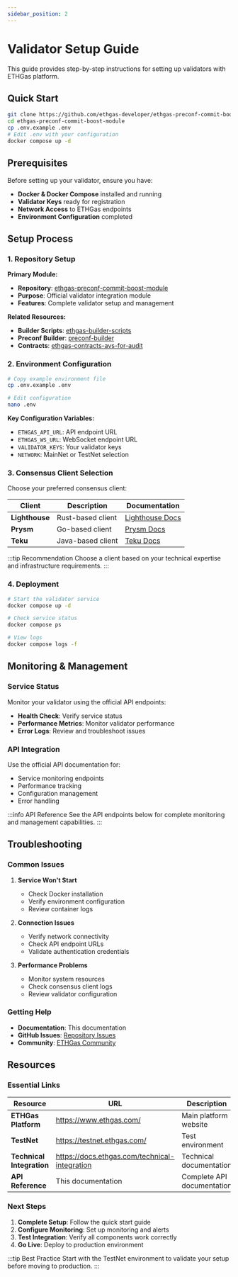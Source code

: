 ```yaml
---
sidebar_position: 2
---
```


# Validator Setup Guide

This guide provides step-by-step instructions for setting up validators with ETHGas platform.

## Quick Start

```bash
git clone https://github.com/ethgas-developer/ethgas-preconf-commit-boost-module
cd ethgas-preconf-commit-boost-module
cp .env.example .env
# Edit .env with your configuration
docker compose up -d
```

## Prerequisites

Before setting up your validator, ensure you have:

- **Docker & Docker Compose** installed and running
- **Validator Keys** ready for registration
- **Network Access** to ETHGas endpoints
- **Environment Configuration** completed

## Setup Process

### 1. Repository Setup

**Primary Module:**
- **Repository**: [ethgas-preconf-commit-boost-module](https://github.com/ethgas-developer/ethgas-preconf-commit-boost-module)
- **Purpose**: Official validator integration module
- **Features**: Complete validator setup and management

**Related Resources:**
- **Builder Scripts**: [ethgas-builder-scripts](https://github.com/ethgas-developer/ethgas-builder-scripts)
- **Preconf Builder**: [preconf-builder](https://github.com/ethgas-developer/preconf-builder)
- **Contracts**: [ethgas-contracts-avs-for-audit](https://github.com/ethgas-developer/ethgas-contracts-avs-for-audit)

### 2. Environment Configuration

```bash
# Copy example environment file
cp .env.example .env

# Edit configuration
nano .env
```

**Key Configuration Variables:**
- `ETHGAS_API_URL`: API endpoint URL
- `ETHGAS_WS_URL`: WebSocket endpoint URL
- `VALIDATOR_KEYS`: Your validator keys
- `NETWORK`: MainNet or TestNet selection

### 3. Consensus Client Selection

Choose your preferred consensus client:

| Client | Description | Documentation |
|--------|-------------|---------------|
| **Lighthouse** | Rust-based client | [Lighthouse Docs](https://lighthouse-book.sigmaprime.io/) |
| **Prysm** | Go-based client | [Prysm Docs](https://docs.prylabs.network/) |
| **Teku** | Java-based client | [Teku Docs](https://docs.teku.consensys.net/) |

:::tip Recommendation
Choose a client based on your technical expertise and infrastructure requirements.
:::

### 4. Deployment

```bash
# Start the validator service
docker compose up -d

# Check service status
docker compose ps

# View logs
docker compose logs -f
```

## Monitoring & Management

### Service Status

Monitor your validator using the official API endpoints:

- **Health Check**: Verify service status
- **Performance Metrics**: Monitor validator performance
- **Error Logs**: Review and troubleshoot issues

### API Integration

Use the official API documentation for:
- Service monitoring endpoints
- Performance tracking
- Configuration management
- Error handling

:::info API Reference
See the API endpoints below for complete monitoring and management capabilities.
:::

## Troubleshooting

### Common Issues

1. **Service Won't Start**
   - Check Docker installation
   - Verify environment configuration
   - Review container logs

2. **Connection Issues**
   - Verify network connectivity
   - Check API endpoint URLs
   - Validate authentication credentials

3. **Performance Problems**
   - Monitor system resources
   - Check consensus client logs
   - Review validator configuration

### Getting Help

- **Documentation**: This documentation
- **GitHub Issues**: [Repository Issues](https://github.com/ethgas-developer/ethgas-preconf-commit-boost-module/issues)
- **Community**: [ETHGas Community](/docs/community)

## Resources

### Essential Links

| Resource | URL | Description |
|----------|-----|-------------|
| **ETHGas Platform** | https://www.ethgas.com/ | Main platform website |
| **TestNet** | https://testnet.ethgas.com/ | Test environment |
| **Technical Integration** | https://docs.ethgas.com/technical-integration | Technical documentation |
| **API Reference** | This documentation | Complete API documentation |

### Next Steps

1. **Complete Setup**: Follow the quick start guide
2. **Configure Monitoring**: Set up monitoring and alerts
3. **Test Integration**: Verify all components work correctly
4. **Go Live**: Deploy to production environment

:::tip Best Practice
Start with the TestNet environment to validate your setup before moving to production.
::: 